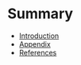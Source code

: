 # Summary

- [Introduction](./1_slide.md)
- [Appendix](./2_appendix.md)
- [References](./3_references.md)
